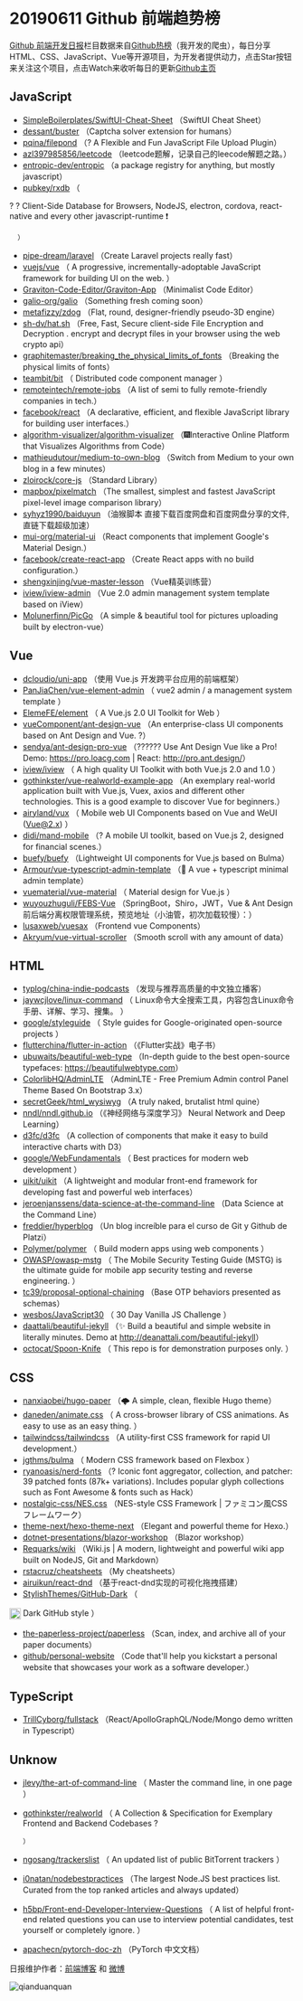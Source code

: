 # 20190611 Github 前端趋势榜

[Github 前端开发日报](https://qdkfweb.cn/c/news)栏目数据来自[Github热榜](https://github.qdkfweb.cn/)（我开发的爬虫），每日分享HTML、CSS、JavaScript、Vue等开源项目，为开发者提供动力，点击Star按钮来关注这个项目，点击Watch来收听每日的更新[Github主页](https://github.com/kujian/githubTrending)
## JavaScript

* [SimpleBoilerplates/SwiftUI-Cheat-Sheet](https://github.com/SimpleBoilerplates/SwiftUI-Cheat-Sheet) （SwiftUI Cheat Sheet）
* [dessant/buster](https://github.com/dessant/buster) （Captcha solver extension for humans）
* [pqina/filepond](https://github.com/pqina/filepond) （? A Flexible and Fun JavaScript File Upload Plugin）
* [azl397985856/leetcode](https://github.com/azl397985856/leetcode) （leetcode题解，记录自己的leecode解题之路。）
* [entropic-dev/entropic](https://github.com/entropic-dev/entropic) （a package registry for anything, but mostly javascript）
* [pubkey/rxdb](https://github.com/pubkey/rxdb) （
        
? ? Client-Side Database for Browsers, NodeJS, electron, cordova, react-native and every other javascript-runtime ❗️

      ）
* [pipe-dream/laravel](https://github.com/pipe-dream/laravel) （Create Laravel projects really fast）
* [vuejs/vue](https://github.com/vuejs/vue) （
        A progressive, incrementally-adoptable JavaScript framework for building UI on the web.
      ）
* [Graviton-Code-Editor/Graviton-App](https://github.com/Graviton-Code-Editor/Graviton-App) （Minimalist Code Editor）
* [galio-org/galio](https://github.com/galio-org/galio) （Something fresh coming soon）
* [metafizzy/zdog](https://github.com/metafizzy/zdog) （Flat, round, designer-friendly pseudo-3D engine）
* [sh-dv/hat.sh](https://github.com/sh-dv/hat.sh) （Free, Fast, Secure client-side File Encryption and Decryption . encrypt and decrypt files in your browser using the web crypto api）
* [graphitemaster/breaking_the_physical_limits_of_fonts](https://github.com/graphitemaster/breaking_the_physical_limits_of_fonts) （Breaking the physical limits of fonts）
* [teambit/bit](https://github.com/teambit/bit) （
        Distributed code component manager
      ）
* [remoteintech/remote-jobs](https://github.com/remoteintech/remote-jobs) （A list of semi to fully remote-friendly companies in tech.）
* [facebook/react](https://github.com/facebook/react) （A declarative, efficient, and flexible JavaScript library for building user interfaces.）
* [algorithm-visualizer/algorithm-visualizer](https://github.com/algorithm-visualizer/algorithm-visualizer) （&#x1f386;Interactive Online Platform that Visualizes Algorithms from Code）
* [mathieudutour/medium-to-own-blog](https://github.com/mathieudutour/medium-to-own-blog) （Switch from Medium to your own blog in a few minutes）
* [zloirock/core-js](https://github.com/zloirock/core-js) （Standard Library）
* [mapbox/pixelmatch](https://github.com/mapbox/pixelmatch) （The smallest, simplest and fastest JavaScript pixel-level image comparison library）
* [syhyz1990/baiduyun](https://github.com/syhyz1990/baiduyun) （油猴脚本 直接下载百度网盘和百度网盘分享的文件,直链下载超级加速）
* [mui-org/material-ui](https://github.com/mui-org/material-ui) （React components that implement Google's Material Design.）
* [facebook/create-react-app](https://github.com/facebook/create-react-app) （Create React apps with no build configuration.）
* [shengxinjing/vue-master-lesson](https://github.com/shengxinjing/vue-master-lesson) （Vue精英训练营）
* [iview/iview-admin](https://github.com/iview/iview-admin) （Vue 2.0 admin management system template based on iView）
* [Molunerfinn/PicGo](https://github.com/Molunerfinn/PicGo) （A simple &amp; beautiful tool for pictures uploading built by electron-vue）

## Vue

* [dcloudio/uni-app](https://github.com/dcloudio/uni-app) （使用 Vue.js 开发跨平台应用的前端框架）
* [PanJiaChen/vue-element-admin](https://github.com/PanJiaChen/vue-element-admin) （
        vue2 admin / a management system template
      ）
* [ElemeFE/element](https://github.com/ElemeFE/element) （
        A Vue.js 2.0 UI Toolkit for Web
      ）
* [vueComponent/ant-design-vue](https://github.com/vueComponent/ant-design-vue) （An enterprise-class UI components based on Ant Design and Vue. ?）
* [sendya/ant-design-pro-vue](https://github.com/sendya/ant-design-pro-vue) （??‍???‍? Use Ant Design Vue like a Pro! Demo: <a href="https://pro.loacg.com" rel="nofollow">https://pro.loacg.com</a> | React: <a href="http://pro.ant.design/" rel="nofollow">http://pro.ant.design/</a>）
* [iview/iview](https://github.com/iview/iview) （
        A high quality UI Toolkit with both Vue.js 2.0 and 1.0
      ）
* [gothinkster/vue-realworld-example-app](https://github.com/gothinkster/vue-realworld-example-app) （An exemplary real-world application built with Vue.js, Vuex, axios and different other technologies. This is a good example to discover Vue for beginners.）
* [airyland/vux](https://github.com/airyland/vux) （
        Mobile web UI Components based on Vue and WeUI (Vue@2.x)
      ）
* [didi/mand-mobile](https://github.com/didi/mand-mobile) （? A mobile UI toolkit, based on Vue.js 2, designed for financial scenes.）
* [buefy/buefy](https://github.com/buefy/buefy) （Lightweight UI components for Vue.js based on Bulma）
* [Armour/vue-typescript-admin-template](https://github.com/Armour/vue-typescript-admin-template) （&#x1f596; A vue + typescript minimal admin template）
* [vuematerial/vue-material](https://github.com/vuematerial/vue-material) （
        Material design for Vue.js
      ）
* [wuyouzhuguli/FEBS-Vue](https://github.com/wuyouzhuguli/FEBS-Vue) （SpringBoot，Shiro，JWT，Vue &amp; Ant Design 前后端分离权限管理系统，预览地址（小油管，初次加载较慢）：）
* [lusaxweb/vuesax](https://github.com/lusaxweb/vuesax) （Frontend vue Components）
* [Akryum/vue-virtual-scroller](https://github.com/Akryum/vue-virtual-scroller) （Smooth scroll with any amount of data）

## HTML

* [typlog/china-indie-podcasts](https://github.com/typlog/china-indie-podcasts) （发现与推荐高质量的中文独立播客）
* [jaywcjlove/linux-command](https://github.com/jaywcjlove/linux-command) （
        Linux命令大全搜索工具，内容包含Linux命令手册、详解、学习、搜集。
      ）
* [google/styleguide](https://github.com/google/styleguide) （
        Style guides for Google-originated open-source projects
      ）
* [flutterchina/flutter-in-action](https://github.com/flutterchina/flutter-in-action) （《Flutter实战》电子书）
* [ubuwaits/beautiful-web-type](https://github.com/ubuwaits/beautiful-web-type) （In-depth guide to the best open-source typefaces: <a href="https://beautifulwebtype.com" rel="nofollow">https://beautifulwebtype.com</a>）
* [ColorlibHQ/AdminLTE](https://github.com/ColorlibHQ/AdminLTE) （AdminLTE - Free Premium Admin control Panel Theme Based On Bootstrap 3.x）
* [secretGeek/html_wysiwyg](https://github.com/secretGeek/html_wysiwyg) （A truly naked, brutalist html quine）
* [nndl/nndl.github.io](https://github.com/nndl/nndl.github.io) （《神经网络与深度学习》 Neural Network and Deep Learning）
* [d3fc/d3fc](https://github.com/d3fc/d3fc) （A collection of components that make it easy to build interactive charts with D3）
* [google/WebFundamentals](https://github.com/google/WebFundamentals) （
        Best practices for modern web development
      ）
* [uikit/uikit](https://github.com/uikit/uikit) （A lightweight and modular front-end framework for developing fast and powerful web interfaces）
* [jeroenjanssens/data-science-at-the-command-line](https://github.com/jeroenjanssens/data-science-at-the-command-line) （Data Science at the Command Line）
* [freddier/hyperblog](https://github.com/freddier/hyperblog) （Un blog increíble para el curso de Git y Github de Platzi）
* [Polymer/polymer](https://github.com/Polymer/polymer) （
        Build modern apps using web components
      ）
* [OWASP/owasp-mstg](https://github.com/OWASP/owasp-mstg) （
         The Mobile Security Testing Guide (MSTG) is the ultimate guide for mobile app security testing and reverse engineering.
      ）
* [tc39/proposal-optional-chaining](https://github.com/tc39/proposal-optional-chaining) （Base OTP behaviors presented as schemas）
* [wesbos/JavaScript30](https://github.com/wesbos/JavaScript30) （
        30 Day Vanilla JS Challenge
      ）
* [daattali/beautiful-jekyll](https://github.com/daattali/beautiful-jekyll) （✨ Build a beautiful and simple website in literally minutes. Demo at <a href="http://deanattali.com/beautiful-jekyll" rel="nofollow">http://deanattali.com/beautiful-jekyll</a>）
* [octocat/Spoon-Knife](https://github.com/octocat/Spoon-Knife) （
        This repo is for demonstration purposes only.
      ）

## CSS

* [nanxiaobei/hugo-paper](https://github.com/nanxiaobei/hugo-paper) （&#x1f329; A simple, clean, flexible Hugo theme）
* [daneden/animate.css](https://github.com/daneden/animate.css) （
        A cross-browser library of CSS animations. As easy to use as an easy thing.
      ）
* [tailwindcss/tailwindcss](https://github.com/tailwindcss/tailwindcss) （A utility-first CSS framework for rapid UI development.）
* [jgthms/bulma](https://github.com/jgthms/bulma) （
        Modern CSS framework based on Flexbox
      ）
* [ryanoasis/nerd-fonts](https://github.com/ryanoasis/nerd-fonts) （? Iconic font aggregator, collection, and patcher: 39 patched fonts (87k+ variations). Includes popular glyph collections such as Font Awesome &amp; fonts such as Hack）
* [nostalgic-css/NES.css](https://github.com/nostalgic-css/NES.css) （NES-style CSS Framework | ファミコン風CSSフレームワーク）
* [theme-next/hexo-theme-next](https://github.com/theme-next/hexo-theme-next) （Elegant and powerful theme for Hexo.）
* [dotnet-presentations/blazor-workshop](https://github.com/dotnet-presentations/blazor-workshop) （Blazor workshop）
* [Requarks/wiki](https://github.com/Requarks/wiki) （Wiki.js | A modern, lightweight and powerful wiki app built on NodeJS, Git and Markdown）
* [rstacruz/cheatsheets](https://github.com/rstacruz/cheatsheets) （My cheatsheets）
* [airuikun/react-dnd](https://github.com/airuikun/react-dnd) （基于react-dnd实现的可视化拖拽搭建）
* [StylishThemes/GitHub-Dark](https://github.com/StylishThemes/GitHub-Dark) （
        
<img class="emoji" title=":octocat:" alt=":octocat:" src="https://assets-cdn.github.com/images/icons/emoji/octocat.png" height="20" width="20" align="absmiddle"> Dark GitHub style
      ）
* [the-paperless-project/paperless](https://github.com/the-paperless-project/paperless) （Scan, index, and archive all of your paper documents）
* [github/personal-website](https://github.com/github/personal-website) （Code that'll help you kickstart a personal website that showcases your work as a software developer.）

## TypeScript

* [TrillCyborg/fullstack](https://github.com/TrillCyborg/fullstack) （React/ApolloGraphQL/Node/Mongo demo written in Typescript）

## Unknow

* [jlevy/the-art-of-command-line](https://github.com/jlevy/the-art-of-command-line) （
        Master the command line, in one page
      ）
* [gothinkster/realworld](https://github.com/gothinkster/realworld) （
        A Collection &amp; Specification for Exemplary Frontend and Backend Codebases ?

      ）
* [ngosang/trackerslist](https://github.com/ngosang/trackerslist) （
        An updated list of public BitTorrent trackers
      ）
* [i0natan/nodebestpractices](https://github.com/i0natan/nodebestpractices) （The largest Node.JS best practices list. Curated from the top ranked articles and always updated）
* [h5bp/Front-end-Developer-Interview-Questions](https://github.com/h5bp/Front-end-Developer-Interview-Questions) （
        A list of helpful front-end related questions you can use to interview potential candidates, test yourself or completely ignore.
      ）
* [apachecn/pytorch-doc-zh](https://github.com/apachecn/pytorch-doc-zh) （PyTorch 中文文档）


日报维护作者：[前端博客](https://qdkfweb.cn/) 和 [微博](https://qdkfweb.cn/go/weibo)

![qianduanquan](https://user-images.githubusercontent.com/3055447/38468989-651132ac-3b80-11e8-8e6b-15122322a9d7.png)